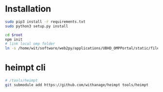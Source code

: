 # Installation

```bash
sudo pip3 install -r requirements.txt
sudo python3 setup.py install

cd $root
npm init
# link local omp folder
ln -s /home/wit/software/web2py/applications/UBHD_OMPPortal/static/files/ static/files

```
# heimpt cli
 
 ```bash
 # /tools/heimpt
 git submodule add https://github.com/withanage/heimpt tools/heimpt

 ```